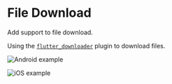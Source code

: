 # File Download

Add support to file download.

Using the [`flutter_downloader`](https://pub.dev/packages/flutter_downloader) plugin to download files.

![Android example](https://user-images.githubusercontent.com/5956938/204311588-dbfcf300-b199-40e4-8044-759d35621d2a.gif)

![iOS example](https://user-images.githubusercontent.com/5956938/204311622-d0615808-9565-48d1-9cf9-1339fba7c151.gif)
